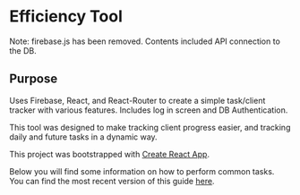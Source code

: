 # Efficiency Tool

Note: firebase.js has been removed. Contents included API connection to the DB.

## Purpose
Uses Firebase, React, and React-Router to create a simple task/client tracker with various features. Includes log in screen and DB Authentication.

This tool was designed to make tracking client progress easier, and tracking daily and future tasks in a dynamic way.

This project was bootstrapped with [Create React App](https://github.com/facebookincubator/create-react-app).

Below you will find some information on how to perform common tasks.<br>
You can find the most recent version of this guide [here](https://github.com/facebookincubator/create-react-app/blob/master/packages/react-scripts/template/README.md).
